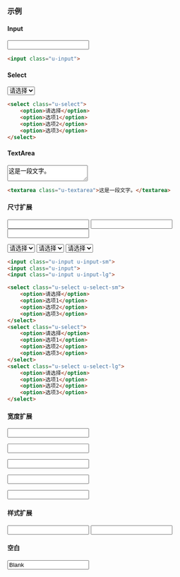 ### 示例
#### Input

<div id="j-example1">
<input class="u-input">
</div>

```html
<input class="u-input">
```

#### Select

<div id="j-example2">
<select class="u-select">
    <option>请选择</option>
    <option>选项1</option>
    <option>选项2</option>
    <option>选项3</option>
</select>
</div>

```html
<select class="u-select">
    <option>请选择</option>
    <option>选项1</option>
    <option>选项2</option>
    <option>选项3</option>
</select>
```

#### TextArea

<div id="j-example3">
<textarea class="u-textarea">这是一段文字。</textarea>
</div>

```html
<textarea class="u-textarea">这是一段文字。</textarea>
```

#### 尺寸扩展

<div id="j-example4">
<input class="u-input u-input-sm">
<input class="u-input">
<input class="u-input u-input-lg">

<p></p>

<select class="u-select u-select-sm">
    <option>请选择</option>
    <option>选项1</option>
    <option>选项2</option>
    <option>选项3</option>
</select>
<select class="u-select">
    <option>请选择</option>
    <option>选项1</option>
    <option>选项2</option>
    <option>选项3</option>
</select>
<select class="u-select u-select-lg">
    <option>请选择</option>
    <option>选项1</option>
    <option>选项2</option>
    <option>选项3</option>
</select>
</div>

```html
<input class="u-input u-input-sm">
<input class="u-input">
<input class="u-input u-input-lg">

<select class="u-select u-select-sm">
    <option>请选择</option>
    <option>选项1</option>
    <option>选项2</option>
    <option>选项3</option>
</select>
<select class="u-select">
    <option>请选择</option>
    <option>选项1</option>
    <option>选项2</option>
    <option>选项3</option>
</select>
<select class="u-select u-select-lg">
    <option>请选择</option>
    <option>选项1</option>
    <option>选项2</option>
    <option>选项3</option>
</select>
```

#### 宽度扩展

<div id="j-example5">
<input class="u-input u-input-xsw">
<p></p>
<input class="u-input u-input-smw">
<p></p>
<input class="u-input">
<p></p>
<input class="u-input u-input-lgw">
<p></p>
<input class="u-input u-input-xlw">
</div>


#### 样式扩展

<div id="j-example6">
<input class="u-input u-input-success">
<input class="u-input u-input-error">
</div>


#### 空白

<div id="j-example7">
<input class="u-input u-input-blank" value="Blank">
</div>